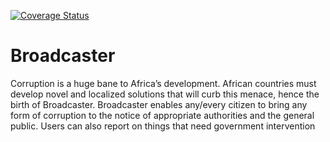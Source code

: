 [![Coverage Status](https://coveralls.io/repos/github/Rogerjw/Broadcaster/badge.svg?branch=develop)](https://coveralls.io/github/Rogerjw/Broadcaster?branch=develop)
# Broadcaster
Corruption is a huge bane to Africa’s development. African countries must develop novel and localized solutions that will curb this menace, hence the birth of Broadcaster. Broadcaster enables any/every citizen to bring any form of corruption to the notice of appropriate authorities and the general public. Users can also report on things that need government intervention
